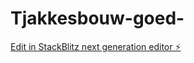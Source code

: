 # Tjakkesbouw-goed-

[Edit in StackBlitz next generation editor ⚡️](https://stackblitz.com/~/github.com/Tjakkes2024/Tjakkesbouw-goed-)